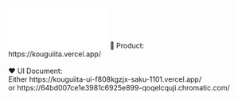 <img src="https://github.com/saku-1101/MegachasmaCup-fe/blob/8805f4dde0ada5717316ec25d942103627b55c7b/public/Logo/logo.svg?raw=true" width="200px">
📝 Product:<br />
https://kouguiita.vercel.app/
<br />
<br />
❤️ UI Document:<br /> Either
https://kouguiita-ui-f808kgzjx-saku-1101.vercel.app/
<br /> or
https://64bd007ce1e3981c6925e899-qoqelcquji.chromatic.com/
